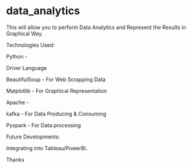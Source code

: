 # data_analytics

This will allow you to perform Data Analytics and Represent the Results in Graphical Way.

Technologies Used:

Python - 

  Driver Language
  
  BeautifulSoup - For Web Scrapping Data 
  
  Matplotlib - For Graphical Representation


Apache - 

  kafka - For Data Producing & Consuming 
  
  Pyspark  - For Data processing


Future Developments:


Integrating into Tableau/PowerBi.


Thanks
